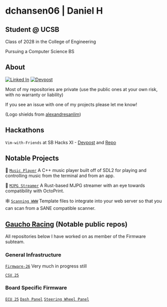 # dchansen06 | Daniel H
## Student @ UCSB
Class of 2028 in the College of Engineering

Pursuing a Computer Science BS
## About
[![Linked In](https://img.shields.io/badge/LinkedIn-0077B5?style=for-the-badge&logo=linkedin&logoColor=white)](https://linkedin.com/in/daniel-hansen-cs)
[![Devpost](https://img.shields.io/badge/Devpost-003E54?style=for-the-badge&logo=Devpost&logoColor=white)](https://devpost.com/dchansen06)

Most of my repositories are private (use the public ones at your own risk, with no warranty or liability)

If you see an issue with one of my projects please let me know!

(Logo shields from [alexandresanlim](https://github.com/alexandresanlim/Badges4-README.md-Profile))
## Hackathons
`Vim-with-Friends` at SB Hacks XI - [Devpost](https://devpost.com/software/vim-with) and [Repo](https://github.com/dchansen06/vim-with-friends)

## Notable Projects
🚧 [`Music Player`](https://github.com/dchansen06/music-player) A C++ music player built off of SDL2 for playing and controlling music from the terminal and from an app.

🚧 [`MJPG Streamer`](https://github.com/dchansen06/mjpg-streamer) A Rust-based MJPG streamer with an eye towards compatibility with OctoPrint.

🕸️ [`Scanning WWW`](https://github.com/dchansen06/scanning-www) Template files to integrate into your web server so that you can scan from a SANE compatible scanner.

## [Gaucho Racing](https://gauchoracing.com) (Notable public repos)
All repositories below I have worked on as member of the Firmware subteam.

### General Infrastructure
[`Firmware-26`](https://github.com/Gaucho-Racing/Firmware-26) Very much in progress still

[`CSV 25`](https://github.com/Gaucho-Racing/CSV-25)

### Board Specific Firmware
[`ECU 25`](https://github.com/Gaucho-Racing/ECU-25)
[`Dash Panel`](https://github.com/Gaucho-Racing/Dash-Panel-V2-25)
[`Steering Wheel Panel`](https://github.com/Gaucho-Racing/Steering-V2-25)
